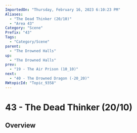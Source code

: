 ```yaml
---
ImportedOn: "Thursday, February 16, 2023 6:10:23 PM"
Aliases:
  - "The Dead Thinker (20/10)"
  - "Area 43"
Category: "Scene"
Prefix: "43"
Tags:
  - "Category/Scene"
parent:
  - "The Drowned Halls"
up:
  - "The Drowned Halls"
prev:
  - "19 - The Air Prison (10_10)"
next:
  - "40 - The Drowned Dragon (-20_20)"
RWtopicId: "Topic_9358"
---
```

# 43 - The Dead Thinker (20/10)
## Overview
